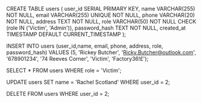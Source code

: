 CREATE TABLE users (
    user_id SERIAL PRIMARY KEY,
    name VARCHAR(255) NOT NULL,
    email VARCHAR(255) UNIQUE NOT NULL,
    phone VARCHAR(20) NOT NULL,
    address TEXT NOT NULL,
    role VARCHAR(50) NOT NULL CHECK (role IN ('Victim', 'Admin')),
    password_hash TEXT NOT NULL,
    created_at TIMESTAMP DEFAULT CURRENT_TIMESTAMP
);

INSERT INTO users (user_id,name, email, phone, address, role, password_hash) 
VALUES (5, 'Rickey Butcher', 'Ricky.Butcher@outlook.com', '678901234', '74 Reeves Corner', 'Victim', 'Factory36!£');

SELECT * FROM users WHERE role = 'Victim';

UPDATE users 
SET name = 'Rachel Scotland' WHERE user_id = 2;

DELETE FROM users WHERE user_id = 2;
